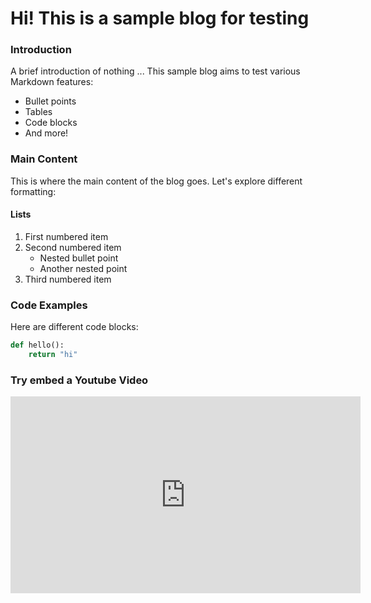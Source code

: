 # Hi! This is a sample blog for testing

### Introduction

A brief introduction of nothing ... This sample blog aims to test various Markdown features:
* Bullet points
* Tables
* Code blocks
* And more!

### Main Content

This is where the main content of the blog goes. Let's explore different formatting:

#### Lists
1. First numbered item
2. Second numbered item
   * Nested bullet point
   * Another nested point
3. Third numbered item

### Code Examples
Here are different code blocks:

```python
def hello():
    return "hi"
```



### Try embed a Youtube Video

<iframe width="560" height="315" src="https://www.youtube.com/embed/Ht6lcYg9Zfo?si=f4G9d0oEFnUOslxP" title="YouTube video player" frameborder="0" allow="accelerometer; autoplay; clipboard-write; encrypted-media; gyroscope; picture-in-picture; web-share" referrerpolicy="strict-origin-when-cross-origin" allowfullscreen></iframe>